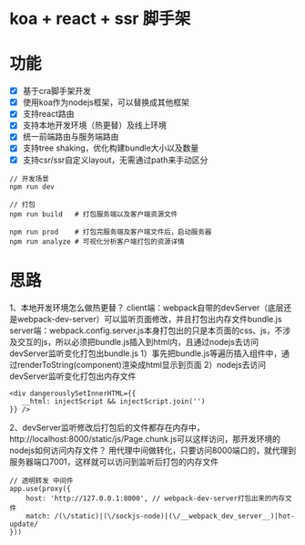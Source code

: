 # koa + react + ssr 脚手架

# 功能
- [x] 基于cra脚手架开发
- [x] 使用koa作为nodejs框架，可以替换成其他框架
- [x] 支持react路由
- [x] 支持本地开发环境（热更替）及线上环境
- [x] 统一前端路由与服务端路由
- [x] 支持tree shaking，优化构建bundle大小以及数量
- [x] 支持csr/ssr自定义layout，无需通过path来手动区分

```
// 开发场景
npm run dev

// 打包
npm run build   # 打包服务端以及客户端资源文件

npm run prod    # 打包完服务端及客户端文件后，启动服务器
npm run analyze # 可视化分析客户端打包的资源详情
```

# 思路
1、本地开发环境怎么做热更替？
client端：webpack自带的devServer（底层还是webpack-dev-server）可以监听页面修改，并且打包出内存文件bundle.js
server端：webpack.config.server.js本身打包出的只是本页面的css、js，不涉及交互的js，所以必须把bundle.js插入到html内，且通过nodejs去访问devServer监听变化打包出bundle.js
1）事先把bundle.js等遍历插入组件中，通过renderToString(component)渲染成html显示到页面
2）nodejs去访问devServer监听变化打包出内存文件
```
<div dangerouslySetInnerHTML={{
   __html: injectScript && injectScript.join('')
}} />
```

2、devServer监听修改后打包后的文件都存在内存中，http://localhost:8000/static/js/Page.chunk.js可以这样访问，那开发环境的nodejs如何访问内存文件？
用代理中间做转化，只要访问8000端口的，就代理到服务器端口7001，这样就可以访问到监听后打包的内存文件
```
// 透明转发 中间件
app.use(proxy({
    host: 'http://127.0.0.1:8000', // webpack-dev-server打包出来的内存文件
    match: /(\/static)|(\/sockjs-node)|(\/__webpack_dev_server__)|hot-update/
}))
```

